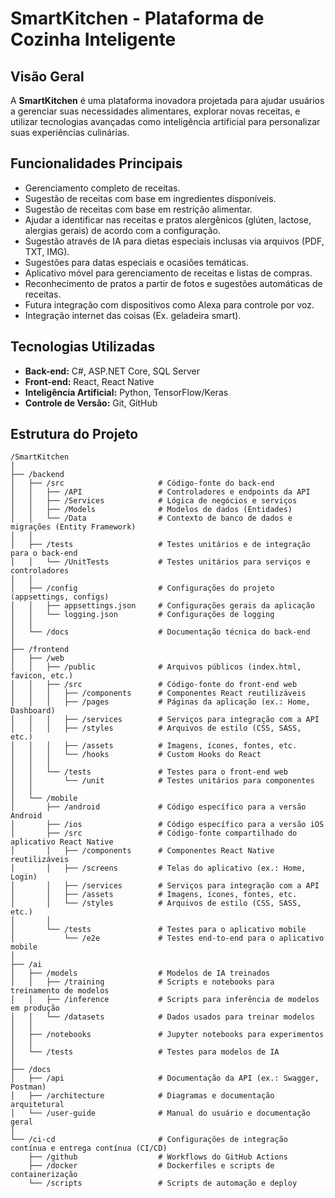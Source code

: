 # SmartKitchen - Plataforma de Cozinha Inteligente

## Visão Geral
A **SmartKitchen** é uma plataforma inovadora projetada para ajudar usuários a gerenciar suas necessidades alimentares, explorar novas receitas, e utilizar tecnologias avançadas como inteligência artificial para personalizar suas experiências culinárias.

## Funcionalidades Principais
- Gerenciamento completo de receitas.
- Sugestão de receitas com base em ingredientes disponíveis.
- Sugestão de receitas com base em restrição alimentar.
- Ajudar a identificar nas receitas e pratos alergênicos (glúten, lactose, alergias gerais) de acordo com a configuração.
- Sugestão através de IA para dietas especiais inclusas via arquivos (PDF, TXT, IMG).
- Sugestões para datas especiais e ocasiões temáticas.
- Aplicativo móvel para gerenciamento de receitas e listas de compras.
- Reconhecimento de pratos a partir de fotos e sugestões automáticas de receitas.
- Futura integração com dispositivos como Alexa para controle por voz.
- Integração internet das coisas (Ex. geladeira smart).

## Tecnologias Utilizadas
- **Back-end:** C#, ASP.NET Core, SQL Server
- **Front-end:** React, React Native
- **Inteligência Artificial:** Python, TensorFlow/Keras
- **Controle de Versão:** Git, GitHub

## Estrutura do Projeto

```plaintext
/SmartKitchen
│
├── /backend
│   ├── /src                     # Código-fonte do back-end
│   │   ├── /API                 # Controladores e endpoints da API
│   │   ├── /Services            # Lógica de negócios e serviços
│   │   ├── /Models              # Modelos de dados (Entidades)
│   │   └── /Data                # Contexto de banco de dados e migrações (Entity Framework)
│   │
│   ├── /tests                   # Testes unitários e de integração para o back-end
│   │   └── /UnitTests           # Testes unitários para serviços e controladores
│   │
│   ├── /config                  # Configurações do projeto (appsettings, configs)
│   │   ├── appsettings.json     # Configurações gerais da aplicação
│   │   └── logging.json         # Configurações de logging
│   │
│   └── /docs                    # Documentação técnica do back-end
│
├── /frontend
│   ├── /web
│   │   ├── /public              # Arquivos públicos (index.html, favicon, etc.)
│   │   ├── /src                 # Código-fonte do front-end web
│   │   │   ├── /components      # Componentes React reutilizáveis
│   │   │   ├── /pages           # Páginas da aplicação (ex.: Home, Dashboard)
│   │   │   ├── /services        # Serviços para integração com a API
│   │   │   ├── /styles          # Arquivos de estilo (CSS, SASS, etc.)
│   │   │   ├── /assets          # Imagens, ícones, fontes, etc.
│   │   │   └── /hooks           # Custom Hooks do React
│   │   │
│   │   └── /tests               # Testes para o front-end web
│   │       └── /unit            # Testes unitários para componentes
│   │
│   └── /mobile
│       ├── /android             # Código específico para a versão Android
│       ├── /ios                 # Código específico para a versão iOS
│       ├── /src                 # Código-fonte compartilhado do aplicativo React Native
│       │   ├── /components      # Componentes React Native reutilizáveis
│       │   ├── /screens         # Telas do aplicativo (ex.: Home, Login)
│       │   ├── /services        # Serviços para integração com a API
│       │   ├── /assets          # Imagens, ícones, fontes, etc.
│       │   └── /styles          # Arquivos de estilo (CSS, SASS, etc.)
│       │
│       └── /tests               # Testes para o aplicativo mobile
│           └── /e2e             # Testes end-to-end para o aplicativo mobile
│
├── /ai
│   ├── /models                  # Modelos de IA treinados
│   │   ├── /training            # Scripts e notebooks para treinamento de modelos
│   │   ├── /inference           # Scripts para inferência de modelos em produção
│   │   └── /datasets            # Dados usados para treinar modelos
│   │
│   ├── /notebooks               # Jupyter notebooks para experimentos
│   │
│   └── /tests                   # Testes para modelos de IA
│
├── /docs
│   ├── /api                     # Documentação da API (ex.: Swagger, Postman)
│   ├── /architecture            # Diagramas e documentação arquitetural
│   └── /user-guide              # Manual do usuário e documentação geral
│
└── /ci-cd                       # Configurações de integração contínua e entrega contínua (CI/CD)
    ├── /github                  # Workflows do GitHub Actions
    ├── /docker                  # Dockerfiles e scripts de containerização
    └── /scripts                 # Scripts de automação e deploy
